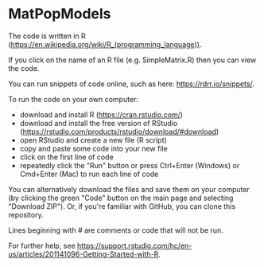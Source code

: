 # MatPopModels
 
The code is written in R (https://en.wikipedia.org/wiki/R_(programming_language)).

If you click on the name of an R file (e.g. SimpleMatrix.R) then you can view the code.

You can run snippets of code online, such as here: https://rdrr.io/snippets/.
 
To run the code on your own computer:
* download and install R (https://cran.rstudio.com/)
* download and install the free version of RStudio (https://rstudio.com/products/rstudio/download/#download)
* open RStudio and create a new file (R script)
* copy and paste some code into your new file
* click on the first line of code
* repeatedly click the "Run" button or press Ctrl+Enter (Windows) or Cmd+Enter (Mac) to run each line of code

You can alternatively download the files and save them on your computer (by clicking the green "Code" button on the main page and selecting "Download ZIP"). Or, if you're familiar with GitHub, you can clone this repository.

Lines beginning with # are comments or code that will not be run.

For further help, see https://support.rstudio.com/hc/en-us/articles/201141096-Getting-Started-with-R.
